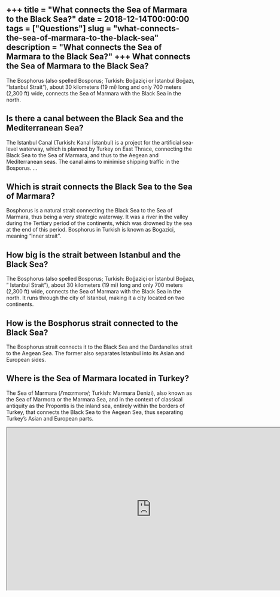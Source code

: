 +++
title = "What connects the Sea of Marmara to the Black Sea?"
date = 2018-12-14T00:00:00
tags = ["Questions"]
slug = "what-connects-the-sea-of-marmara-to-the-black-sea"
description = "What connects the Sea of Marmara to the Black Sea?"
+++
What connects the Sea of Marmara to the Black Sea?
--------------------------------------------------

The Bosphorus (also spelled Bosporus; Turkish: Boğaziçi or İstanbul Boğazı, “Istanbul Strait”), about 30 kilometers (19 mi) long and only 700 meters (2,300 ft) wide, connects the Sea of Marmara with the Black Sea in the north.

Is there a canal between the Black Sea and the Mediterranean Sea?
-----------------------------------------------------------------

The Istanbul Canal (Turkish: Kanal İstanbul) is a project for the artificial sea-level waterway, which is planned by Turkey on East Thrace, connecting the Black Sea to the Sea of Marmara, and thus to the Aegean and Mediterranean seas. The canal aims to minimise shipping traffic in the Bosporus. …

Which is strait connects the Black Sea to the Sea of Marmara?
-------------------------------------------------------------

Bosphorus is a natural strait connecting the Black Sea to the Sea of Marmara, thus being a very strategic waterway. It was a river in the valley during the Tertiary period of the continents, which was drowned by the sea at the end of this period. Bosphorus in Turkish is known as Bogazici, meaning “inner strait”.

How big is the strait between Istanbul and the Black Sea?
---------------------------------------------------------

The Bosphorus (also spelled Bosporus; Turkish: Boğaziçi or İstanbul Boğazı, ” Istanbul Strait”), about 30 kilometers (19 mi) long and only 700 meters (2,300 ft) wide, connects the Sea of Marmara with the Black Sea in the north. It runs through the city of Istanbul, making it a city located on two continents.

How is the Bosphorus strait connected to the Black Sea?
-------------------------------------------------------

The Bosphorus strait connects it to the Black Sea and the Dardanelles strait to the Aegean Sea. The former also separates Istanbul into its Asian and European sides.

Where is the Sea of Marmara located in Turkey?
----------------------------------------------

The Sea of Marmara (/ˈmɑːrmərə/; Turkish: Marmara Denizi), also known as the Sea of Marmora or the Marmara Sea, and in the context of classical antiquity as the Propontis is the inland sea, entirely within the borders of Turkey, that connects the Black Sea to the Aegean Sea, thus separating Turkey’s Asian and European parts.

<iframe allow="accelerometer; autoplay; clipboard-write; encrypted-media; gyroscope; picture-in-picture" allowfullscreen="" class="__youtube_prefs__  epyt-is-override  no-lazyload" data-no-lazy="1" data-origheight="433" data-origwidth="770" data-skipgform_ajax_framebjll="" height="433" id="_ytid_22738" loading="lazy" src="https://www.youtube.com/embed/HEeNHuN-10Y?enablejsapi=1&autoplay=0&cc_load_policy=0&cc_lang_pref=&iv_load_policy=1&loop=0&modestbranding=0&rel=1&fs=1&playsinline=0&autohide=2&theme=dark&color=red&controls=1&" title="YouTube player" width="770"></iframe>